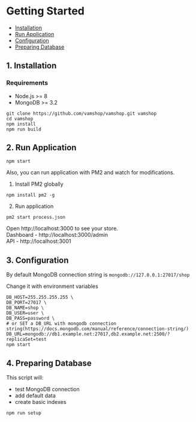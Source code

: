 # Getting Started

* [Installation](#1-installation)
* [Run Application](#2-run-application)
* [Configuration](#3-configuration)
* [Preparing Database](#4-preparing-database)

## 1. Installation

### Requirements
- Node.js >= 8
- MongoDB >= 3.2

```shell
git clone https://github.com/vamshop/vamshop.git vamshop
cd vamshop
npm install
npm run build
```

## 2. Run Application

```shell
npm start
```

Also, you can run application with PM2 and watch for modifications.
1. Install PM2 globally
```
npm install pm2 -g
```
2. Run application
```shell
pm2 start process.json
```

Open http://localhost:3000 to see your store.  
Dashboard - http://localhost:3000/admin  
API - http://localhost:3001

## 3. Configuration

By default MongoDB connection string is `mongodb://127.0.0.1:27017/shop`

Change it with environment variables

```shell
DB_HOST=255.255.255.255 \
DB_PORT=27017 \
DB_NAME=shop \
DB_USER=user \
DB_PASS=password \
# or SET a DB_URL with mongodb connection string(https://docs.mongodb.com/manual/reference/connection-string/)
DB_URL=mongodb://db1.example.net:27017,db2.example.net:2500/?replicaSet=test
npm start
```

## 4. Preparing Database

This script will:
- test MongoDB connection
- add default data
- create basic indexes

```
npm run setup
```
